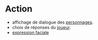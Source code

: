 # Action

- affichage de dialogue des [personnages](../concept/personnage.md).
- choix de réponses du [joueur](../concept/joueur.md).
- [expression faciale](expression%20faciale.md)